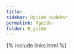 ```yaml
---
title:
sidebar: Rguide_sidebar
permalink: Rguide-
folder: R_guide
---
```


<link rel="stylesheet" href="css/theme-pink.css">



{% include links.html %}
